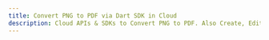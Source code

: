 ---title: Convert PNG to PDF via Dart SDK in Clouddescription: Cloud APIs & SDKs to Convert PNG to PDF. Also Create, Edit & Render Microsoft Word & OpenOffice documents in the Cloud.---
